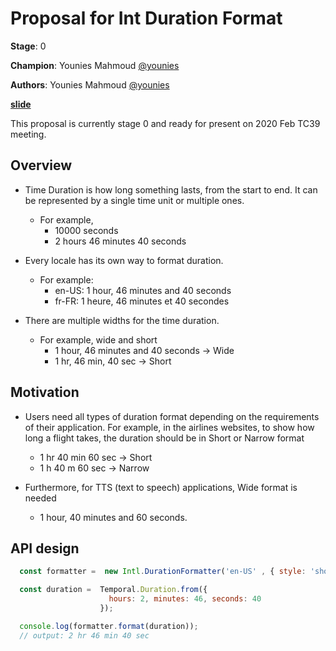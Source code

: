 # Proposal for Int Duration Format

**Stage**: 0

**Champion**: Younies Mahmoud [@younies](https://github.com/younies)

**Authors**: Younies Mahmoud [@younies](https://github.com/younies)

**[slide](https://docs.google.com/presentation/d/1IfyFfYBROZJkODWWHudBKuGkKvTzN_Pwn2iq1ZM4_JY/edit?usp=sharing)**

This proposal is currently stage 0 and ready for present on 2020 Feb TC39 meeting.

## Overview

* Time Duration is how long something lasts, from the start to end. It can be represented by a single time unit or multiple ones. 
  - For example,
    - 10000 seconds
    - 2 hours 46 minutes 40 seconds

* Every locale has its own way to format duration. 
  - For example:
    - en-US: 1 hour, 46 minutes and 40 seconds
    - fr-FR: 1 heure, 46 minutes et 40 secondes

* There are multiple widths for the time duration.
  - For example, wide and short
    - 1 hour, 46 minutes and 40 seconds → Wide
    - 1 hr, 46 min, 40 sec → Short

## Motivation

* Users need all types of duration format depending on the requirements of their application. For example, in the airlines websites, to show how long a flight takes, the duration should be in Short or Narrow format
  - 1 hr 40 min 60 sec → Short 
  - 1 h 40 m 60 sec  → Narrow

* Furthermore, for TTS (text to speech) applications, Wide format is needed
  - 1 hour, 40 minutes and 60 seconds.


## API design

  ```javascript
    const formatter =  new Intl.DurationFormatter('en-US' , { style: 'short', fields: 'hours-minutes-seconds'});

    const duration =  Temporal.Duration.from({
                        hours: 2, minutes: 46, seconds: 40
                      });

    console.log(formatter.format(duration));
    // output: 2 hr 46 min 40 sec
  ```
